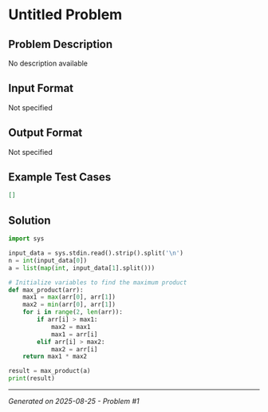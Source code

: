 # Untitled Problem

## Problem Description
No description available

## Input Format
Not specified

## Output Format
Not specified

## Example Test Cases
```json
[]
```

## Solution
```python
import sys

input_data = sys.stdin.read().strip().split('\n')
n = int(input_data[0])
a = list(map(int, input_data[1].split()))

# Initialize variables to find the maximum product
def max_product(arr):
    max1 = max(arr[0], arr[1])
    max2 = min(arr[0], arr[1])
    for i in range(2, len(arr)):
        if arr[i] > max1:
            max2 = max1
            max1 = arr[i]
        elif arr[i] > max2:
            max2 = arr[i]
    return max1 * max2

result = max_product(a)
print(result)
```

---
*Generated on 2025-08-25 - Problem #1*